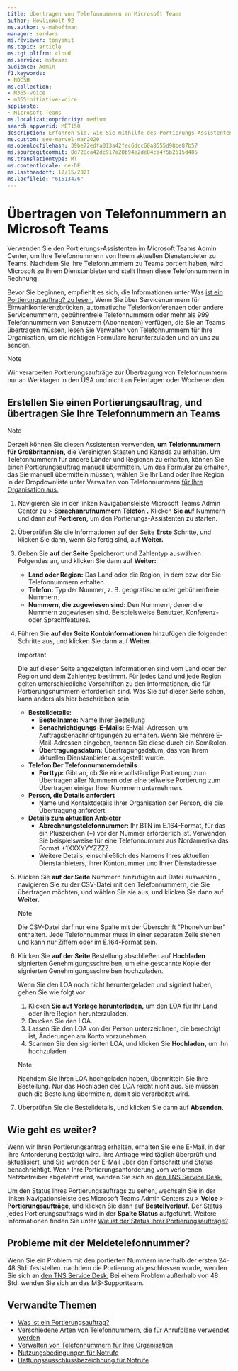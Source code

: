 ```yaml
---
title: Übertragen von Telefonnummern an Microsoft Teams
author: HowlinWolf-92
ms.author: v-mahoffman
manager: serdars
ms.reviewer: tonysmit
ms.topic: article
ms.tgt.pltfrm: cloud
ms.service: msteams
audience: Admin
f1.keywords:
- NOCSH
ms.collection:
- M365-voice
- m365initiative-voice
appliesto:
- Microsoft Teams
ms.localizationpriority: medium
search.appverid: MET150
description: Erfahren Sie, wie Sie mithilfe des Portierungs-Assistenten Ihre Telefonnummer von Ihrem aktuellen Dienstanbieter zu Microsoft Teams.
ms.custom: seo-marvel-mar2020
ms.openlocfilehash: 39be72edfa013a42fec6dcc60a8555d98be87b57
ms.sourcegitcommit: 8d728ca42dc917a28b94e2de84ce4f5b2515d485
ms.translationtype: MT
ms.contentlocale: de-DE
ms.lasthandoff: 12/15/2021
ms.locfileid: "61513476"
---
```

# <a name="transfer-phone-numbers-to-microsoft-teams"></a>Übertragen von Telefonnummern an Microsoft Teams

Verwenden Sie den Portierungs-Assistenten im Microsoft Teams Admin Center, um Ihre Telefonnummern von Ihrem aktuellen Dienstanbieter zu Teams. Nachdem Sie Ihre Telefonnummern zu Teams portiert haben, wird Microsoft zu Ihrem Dienstanbieter und stellt Ihnen diese Telefonnummern in Rechnung.

Bevor Sie beginnen, empfiehlt es sich, die Informationen unter Was [ist ein Portierungsauftrag? zu lesen.](port-order-overview.md) Wenn Sie über Servicenummern für Einwahlkonferenzbrücken, automatische Telefonkonferenzen oder andere Servicenummern, gebührenfreie Telefonnummern oder mehr als 999 Telefonnummern von Benutzern [](../manage-phone-numbers-for-your-organization/manage-phone-numbers-for-your-organization.md) (Abonnenten) verfügen, die Sie an Teams übertragen müssen, lesen Sie Verwalten von Telefonnummern für Ihre Organisation, um die richtigen Formulare herunterzuladen und an uns zu senden.

  > [!NOTE]
  > Wir verarbeiten Portierungsaufträge zur Übertragung von Telefonnummern nur an Werktagen in den USA und nicht an Feiertagen oder Wochenenden.

## <a name="create-a-port-order-and-transfer-your-phone-numbers-to-teams"></a>Erstellen Sie einen Portierungsauftrag, und übertragen Sie Ihre Telefonnummern an Teams

> [!NOTE]
> Derzeit können Sie diesen Assistenten verwenden, **um Telefonnummern für Großbritannien,** die Vereinigten Staaten und Kanada zu erhalten. Um Telefonnummern für andere Länder und Regionen zu erhalten, können Sie [einen Portierungsauftrag manuell übermitteln.](manually-submit-port-order.md) Um das Formular zu erhalten, das Sie manuell übermitteln müssen, wählen Sie Ihr Land oder Ihre Region in der Dropdownliste unter Verwalten von Telefonnummern [für Ihre Organisation aus.](../manage-phone-numbers-for-your-organization/manage-phone-numbers-for-your-organization.md)

1. Navigieren Sie in der linken Navigationsleiste Microsoft Teams Admin Center zu   >  **Sprachanrufnummern Telefon .** Klicken **Sie auf** Nummern und dann auf **Portieren,** um den Portierungs-Assistenten zu starten.
2. Überprüfen Sie die Informationen auf der Seite **Erste** Schritte, und klicken Sie dann, wenn Sie fertig sind, auf **Weiter.**
3. Geben Sie **auf der Seite** Speicherort und Zahlentyp auswählen Folgendes an, und klicken Sie dann auf **Weiter:**

    - **Land oder Region:** Das Land oder die Region, in dem bzw. der Sie Telefonnummern erhalten.
    - **Telefon:** Typ der Nummer, z. B. geografische oder gebührenfreie Nummern.
    - **Nummern, die zugewiesen sind:** Den Nummern, denen die Nummern zugewiesen sind. Beispielsweise Benutzer, Konferenz- oder Sprachfeatures.

4. Führen Sie **auf der Seite Kontoinformationen** hinzufügen die folgenden Schritte aus, und klicken Sie dann auf **Weiter.**

    > [!IMPORTANT]
    > Die auf dieser Seite angezeigten Informationen sind vom Land oder der Region und dem Zahlentyp bestimmt. Für jedes Land und jede Region gelten unterschiedliche Vorschriften zu den Informationen, die für Portierungsnummern erforderlich sind. Was Sie auf dieser Seite sehen, kann anders als hier beschrieben sein.

    - **Bestelldetails:** 
        - **Bestellname:** Name Ihrer Bestellung
        - **Benachrichtigungs-E-Mails:** E-Mail-Adressen, um Auftragsbenachrichtigungen zu erhalten. Wenn Sie mehrere E-Mail-Adressen eingeben, trennen Sie diese durch ein Semikolon.
        - **Übertragungsdatum:** Übertragungsdatum, das von Ihrem aktuellen Dienstanbieter ausgestellt wurde.
    - **Telefon Der Telefonnummerndetails**
        - **Porttyp:** Gibt an, ob Sie eine vollständige Portierung zum Übertragen aller Nummern oder eine teilweise Portierung zum Übertragen einiger Ihrer Nummern unternehmen.
    - **Person, die Details anfordert**  
        - Name und Kontaktdetails Ihrer Organisation der Person, die die Übertragung anfordert.
    - **Details zum aktuellen Anbieter**
        - **Abrechnungstelefonnummer:** Ihr BTN im E.164-Format, für das ein Pluszeichen (+) vor der Nummer erforderlich ist. Verwenden Sie beispielsweise für eine Telefonnummer aus Nordamerika das Format +1XXXYYYZZZZ.
        - Weitere Details, einschließlich des Namens Ihres aktuellen Dienstanbieters, Ihrer Kontonummer und Ihrer Dienstadresse.
            
5. Klicken Sie **auf der Seite** Nummern hinzufügen auf Datei auswählen , navigieren Sie zu der CSV-Datei mit den Telefonnummern, die Sie übertragen möchten, und wählen Sie sie aus, und klicken Sie dann auf **Weiter.**   

    > [!NOTE]
    > Die CSV-Datei darf nur eine Spalte mit der Überschrift "PhoneNumber" enthalten. Jede Telefonnummer muss in einer separaten Zeile stehen und kann nur Ziffern oder im E.164-Format sein.

6. Klicken Sie **auf der Seite** Bestellung abschließen auf **Hochladen** signierten Genehmigungsschreiben, um eine gescannte Kopie der signierten Genehmigungsschreiben hochzuladen.

    Wenn Sie den LOA noch nicht heruntergeladen und signiert haben, gehen Sie wie folgt vor:
    
    1. Klicken **Sie auf Vorlage herunterladen,** um den LOA für Ihr Land oder Ihre Region herunterzuladen. 
    2. Drucken Sie den LOA.
    3. Lassen Sie den LOA von der Person unterzeichnen, die berechtigt ist, Änderungen am Konto vorzunehmen.
    4. Scannen Sie den signierten LOA, und klicken Sie **Hochladen,** um ihn hochzuladen.

    > [!NOTE]
    > Nachdem Sie Ihren LOA hochgeladen haben, übermitteln Sie Ihre Bestellung. Nur das Hochladen des LOA reicht nicht aus. Sie müssen auch die Bestellung übermitteln, damit sie verarbeitet wird.

7. Überprüfen Sie die Bestelldetails, und klicken Sie dann auf **Absenden.**


## <a name="what-happens-next"></a>Wie geht es weiter?

Wenn wir Ihren Portierungsantrag erhalten, erhalten Sie eine E-Mail, in der Ihre Anforderung bestätigt wird. Ihre Anfrage wird täglich überprüft und aktualisiert, und Sie werden per E-Mail über den Fortschritt und Status benachrichtigt. Wenn Ihre Portierungsanforderung vom verlorenen Netzbetreiber abgelehnt wird, wenden Sie sich an [den TNS Service Desk.](../manage-phone-numbers-for-your-organization/contact-tns-service-desk.md)

Um den Status Ihres Portierungsauftrags zu sehen, wechseln Sie in der linken Navigationsleiste des Microsoft Teams Admin Centers zu > **Voice**  >  **Portierungsaufträge**, und klicken Sie dann auf **Bestellverlauf**. Der Status jedes Portierungsauftrags wird in der **Spalte Status** aufgeführt. Weitere Informationen finden Sie unter [Wie ist der Status Ihrer Portierungsaufträge?](port-order-status.md)


## <a name="reporting-telephone-number-issues"></a>Probleme mit der Meldetelefonnummer?
Wenn Sie ein Problem mit den portierten Nummern innerhalb der ersten 24-48 Std. feststellen. nachdem die Portierung abgeschlossen wurde, wenden Sie sich an [den TNS Service Desk.](../manage-phone-numbers-for-your-organization/contact-tns-service-desk.md) Bei einem Problem außerhalb von 48 Std. wenden Sie sich an das MS-Supportteam.

## <a name="related-topics"></a>Verwandte Themen

- [Was ist ein Portierungsauftrag?](port-order-overview.md)
- [Verschiedene Arten von Telefonnummern, die für Anrufpläne verwendet werden](../different-kinds-of-phone-numbers-used-for-calling-plans.md)
- [Verwalten von Telefonnummern für Ihre Organisation](../manage-phone-numbers-for-your-organization/manage-phone-numbers-for-your-organization.md)
- [Nutzungsbedingungen für Notrufe](../emergency-calling-terms-and-conditions.md)
- [Haftungsausschlussbezeichnung für Notrufe](https://github.com/MicrosoftDocs/OfficeDocs-SkypeForBusiness/blob/live/Teams/downloads/emergency-calling/emergency-calling-label-(en-us)-(v.1.0).zip?raw=true)

